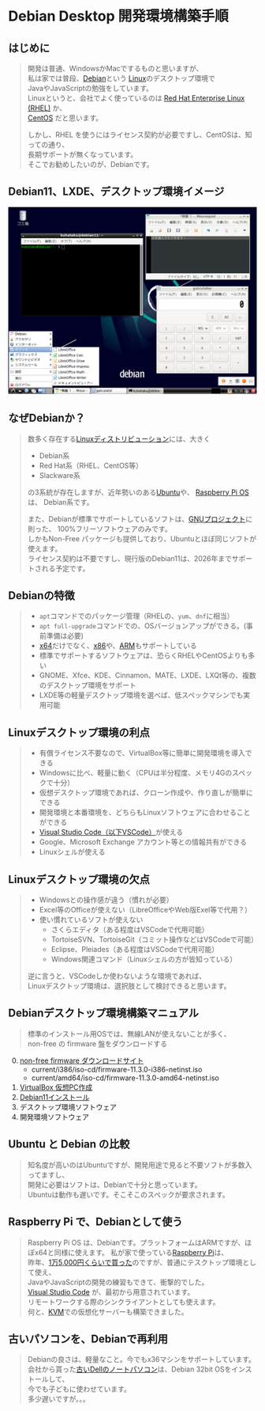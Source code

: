 # Debian Desktop 開発環境構築手順

## はじめに

> 開発は普通、WindowsかMacでするものと思いますが、  
> 私は家では普段、[Debian](https://ja.wikipedia.org/wiki/Debian)という
> [Linux](https://ja.wikipedia.org/wiki/Linux)のデスクトップ環境で  
> JavaやJavaScriptの勉強をしています。  
> Linuxというと、会社でよく使っているのは [Red Hat Enterprise Linux (RHEL)](https://ja.wikipedia.org/wiki/Red_Hat_Enterprise_Linux) か、  
> [CentOS](https://ja.wikipedia.org/wiki/CentOS) だと思います。   
> 
> しかし、RHEL を使うにはライセンス契約が必要ですし、CentOSは、知っての通り、  
> 長期サポートが無くなっています。  
> そこでお勧めしたいのが、Debianです。  

## Debian11、LXDE、デスクトップ環境イメージ

![](/img/Debian11_LXDE_032.png)

## なぜDebianか？

> 数多く存在する[Linuxディストリビューション](https://ja.wikipedia.org/wiki/Linux%E3%83%87%E3%82%A3%E3%82%B9%E3%83%88%E3%83%AA%E3%83%93%E3%83%A5%E3%83%BC%E3%82%B7%E3%83%A7%E3%83%B3)には、大きく  
> - Debian系
> - Red Hat系（RHEL、CentOS等）
> - Slackware系  
> 
> の3系統が存在しますが、近年勢いのある[Ubuntu](https://ja.wikipedia.org/wiki/Ubuntu)や、
[Raspberry Pi OS](https://ja.wikipedia.org/wiki/Raspberry_Pi_OS)は、
Debian系です。  
> 
> また、Debianが標準でサポートしているソフトは、[GNUプロジェクト](https://ja.wikipedia.org/wiki/GNU%E3%83%97%E3%83%AD%E3%82%B8%E3%82%A7%E3%82%AF%E3%83%88)に則った、
> 100%フリーソフトウェアのみです。  
> しかもNon-Free パッケージも提供しており、Ubuntuとほぼ同じソフトが使えます。  
> ライセンス契約は不要ですし、現行版のDebian11は、2026年までサポートされる予定です。  

## Debianの特徴

> - `apt`コマンドでのパッケージ管理（RHELの、`yum`、`dnf`に相当）
> - `apt full-upgrade`コマンドでの、OSバージョンアップができる。(事前準備は必要)
> - [x64](https://ja.wikipedia.org/wiki/X64)だけでなく、[x86](https://ja.wikipedia.org/wiki/X86)や、[ARM](https://ja.wikipedia.org/wiki/ARM%E3%82%A2%E3%83%BC%E3%82%AD%E3%83%86%E3%82%AF%E3%83%81%E3%83%A3)もサポートしている
> - 標準でサポートするソフトウェアは、恐らくRHELやCentOSよりも多い
> - GNOME、Xfce、KDE、Cinnamon、MATE、LXDE、LXQt等の、複数のデスクトップ環境をサポート
> - LXDE等の軽量デスクトップ環境を選べば、低スペックマシンでも実用可能

## Linuxデスクトップ環境の利点

> - 有償ライセンス不要なので、VirtualBox等に簡単に開発環境を導入できる
> - Windowsに比べ、軽量に動く（CPUは半分程度、メモリ4Gのスペックで十分）
> - 仮想デスクトップ環境であれば、クローン作成や、作り直しが簡単にできる
> - 開発環境と本番環境を、どちらもLinuxソフトウェアに合わせることができる
> - [Visual Studio Code（以下VSCode）](https://ja.wikipedia.org/wiki/Visual_Studio_Code)が使える
> - Google、Microsoft Exchange アカウント等との情報共有ができる
> - Linuxシェルが使える

## Linuxデスクトップ環境の欠点

> - Windowsとの操作感が違う（慣れが必要）
> - Excel等のOfficeが使えない（LibreOfficeやWeb版Exel等で代用？）
> - 使い慣れているソフトが使えない
>   - さくらエディタ（ある程度はVSCodeで代用可能）
>   - TortoiseSVN、TortoiseGit（コミット操作などはVSCodeで可能）
>   - Eclipse、Pleiades（ある程度はVSCodeで代用可能）
>   - Windows関連コマンド（Linuxシェルの方が皆知っている）
>
> 逆に言うと、VSCodeしか使わないような環境であれば、  
> Linuxデスクトップ環境は、選択肢として検討できると思います。

## Debianデスクトップ環境構築マニュアル

> 標準のインストール用OSでは、無線LANが使えないことが多く、  
> non-free の firmware 盤をダウンロードする

0. [non-free firmware ダウンロードサイト](https://cdimage.debian.org/cdimage/unofficial/non-free/cd-including-firmware/)
   - current/i386/iso-cd/firmware-11.3.0-i386-netinst.iso
   - current/amd64/iso-cd/firmware-11.3.0-amd64-netinst.iso
1. [VirtualBox 仮想PC作成](/01_VirtualBox.md)
2. [Debian11インストール](02_Debian11インストール.md)
3.  デスクトップ環境ソフトウェア
4.  開発環境ソフトウェア

## Ubuntu と Debian の比較

> 知名度が高いのはUbuntuですが、開発用途で見ると不要ソフトが多数入ってますし、  
> 開発に必要はソフトは、Debianで十分と思っています。  
> Ubuntuは動作も遅いです。そこそこのスペックが要求されます。  

## Raspberry Pi で、Debianとして使う

> Raspberry Pi OS は、Debianです。プラットフォームはARMですが、ほぼx64と同様に使えます。
> 私が家で使っている[Raspberry Pi](https://ja.wikipedia.org/wiki/Raspberry_Pi)は、  
> 昨年、[1万5,000円くらいで買った](https://www.amazon.co.jp/gp/product/B0982VY8ZK/ref=ppx_od_dt_b_asin_title_s00?ie=UTF8&psc=1)のですが、普通にテスクトップ環境として使え、  
> JavaやJavaScriptの開発の練習もできて、衝撃的でした。  
> [Visual Studio Code](https://ja.wikipedia.org/wiki/Visual_Studio_Code) が、最初から用意されています。  
> リモートワークする際のシンクライアントとしても使えます。  
> 何と、[KVM](https://ja.wikipedia.org/wiki/Kernel-based_Virtual_Machine)での仮想化サーバーも構築できました。  

## 古いパソコンを、Debianで再利用

> Debianの良さは、軽量なこと。今でもx36マシンをサポートしています。  
> 会社から貰った[古いDellのノートパソコン](https://www.dell.com/support/home/ja-jp/product-support/product/latitude-d510/overview)は、Debian 32bit OSをインストールして、  
> 今でも子どもに使わせています。  
> 多少遅いですが。。。












